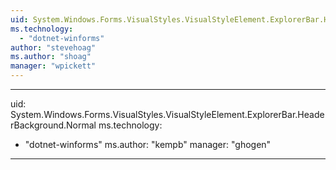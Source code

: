 ```yaml
---
uid: System.Windows.Forms.VisualStyles.VisualStyleElement.ExplorerBar.HeaderBackground
ms.technology: 
  - "dotnet-winforms"
author: "stevehoag"
ms.author: "shoag"
manager: "wpickett"
---
```


---
uid: System.Windows.Forms.VisualStyles.VisualStyleElement.ExplorerBar.HeaderBackground.Normal
ms.technology: 
  - "dotnet-winforms"
ms.author: "kempb"
manager: "ghogen"
---
